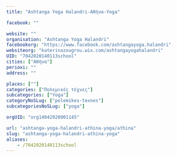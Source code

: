 ```yaml
---
title: "Ashtanga Yoga Halandri-Αθήνα-Yoga"

facebook: ""

website: ""
organisation: "Ashtanga Yoga Halandri"
facebookorg: "https://www.facebook.com/ashtangayoga.halandri"
websiteorg: "katerinazougrou.wix.com/ashtangayogahalandri"
UID: "7042020140113school"
cities: ["Αθήνα"]
perioxi: ""
address: ""

places: [""]
categories: ["Πολεμικές τέχνες"]
subcategories: ["Yoga"]
categoryNoSLug: ["polemikes-texnes"]
subcategoriesNoSLug: ["yoga"]

orgUID: "org14042020001145"

url: "ashtanga-yoga-halandri-athina-yoga/athina"
slug: "ashtanga-yoga-halandri-athina-yoga"
aliases:
    - /7042020140113school
---
```





